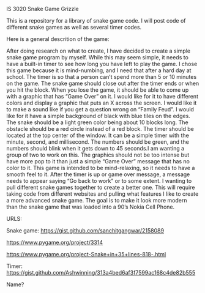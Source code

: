 IS 3020 Snake Game Grizzle

This is a repository for a library of snake game code. I will post code of different snake games as well as several timer codes. 

Here is a general descrition of the game:

After doing research on what to create, I have decided to create a simple snake game program by myself. While this may seem simple, it needs to have a built-in timer to see how long you have left to play the game. I chose this game because it is mind-numbing, and I need that after a hard day at school. The timer is so that a person can’t spend more than 5 or 10 minutes on the game. The snake game should close out after the timer ends or when you hit the block. When you lose the game, it should be able to come up with a graphic that has “Game Over” on it. I would like for it to have different colors and display a graphic that puts an X across the screen. I would like it to make a sound like if you get a question wrong on “Family Feud”. I would like for it have a simple background of black with blue tiles on the edges. The snake should be a light green color being about 10 blocks long. The obstacle should be a red circle instead of a red block. The timer should be located at the top center of the window. It can be a simple timer with the minute, second, and millisecond. The numbers should be green, and the numbers should blink when it gets down to 45 seconds.I am wanting a group of two to work on this. The graphics should not be too intense but have more pop to it than just a simple “Game Over” message that has no color to it. This game is intended to be mind-relaxing, so it needs to have a smooth feel to it. After the timer is up or game over message, a message needs to appear saying “Go back to work” or to some extent. I wanting to pull different snake games together to create a better one. This will require taking code from different websites and pulling what features I like to create a more advanced snake game. The goal is to make it look more modern than the snake game that was loaded into a 90’s Nokia Cell Phone.

URLS: 

Snake game: https://gist.github.com/sanchitgangwar/2158089

https://www.pygame.org/project/3314

https://www.pygame.org/project-Snake+in+35+lines-818-.html

Timer: https://gist.github.com/Ashwinning/313a4bed6af3f7599ac168c4de82b555

Name?
